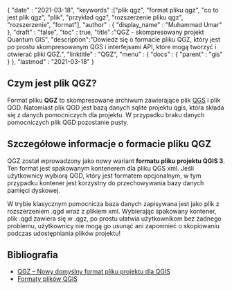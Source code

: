 {
  "date" : "2021-03-18",
  "keywords" :["plik qgz", "format pliku qgz", "co to jest plik qgz", "plik", "przykład qgz", "rozszerzenie pliku qgz", "rozszerzenie", "format"],
  "author" : {
    "display_name" : "Muhammad Umar"
},
  "draft" : "false",
  "toc" : true,
  "title" :"QGZ - skompresowany projekt Quantum GIS",
  "description":"Dowiedz się o formacie pliku QGZ, który jest po prostu skompresowanym QGS i interfejsami API, które mogą tworzyć i otwierać pliki QGZ.",
  "linktitle" : "QGZ",
  "menu" : {
    "docs" : {
      "parent" : "gis"
}
},
  "lastmod" : "2021-03-18"
}

## Czym jest plik QGZ?

Format pliku **QGZ** to skompresowane archiwum zawierające plik [QGS](/gis/qgs/) i plik QGD. Natomiast plik QGD jest bazą danych sqlite projektu qgis, która składa się z danych pomocniczych dla projektu. W przypadku braku danych pomocniczych plik QGD pozostanie pusty.

## Szczegółowe informacje o formacie pliku QGZ

QGZ został wprowadzony jako nowy wariant **formatu pliku projektu QGIS 3**. Ten format jest spakowanym kontenerem dla pliku QGS xml. Jeśli użytkownicy wybiorą QGD, który jest formatem opcjonalnym, w tym przypadku kontener jest korzystny do przechowywania bazy danych pamięci dyskowej.

W trybie klasycznym pomocnicza baza danych zapisywana jest jako plik z rozszerzeniem .qgd wraz z plikiem xml. Wybierając spakowany kontener, plik .qgd zawiera się w .qgz, po prostu ułatwia użytkownikom bez żadnego problemu, użytkownicy nie mogą go usunąć ani zapomnieć o skopiowaniu podczas udostępniania plików projektu!


## Bibliografia

* [QGZ – Nowy domyślny format pliku projektu dla QGIS](https://oslandia.com/en/2018/06/01/qgz-a-new-default-project-file-format-for-qgis/)
* [Formaty plików QGIS](https://docs.qgis.org/3.16/en/docs/user_manual/appendices/qgis_file_formats.html)

